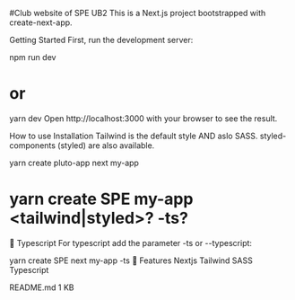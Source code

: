 #Club website of SPE UB2
This is a Next.js project bootstrapped with create-next-app.

Getting Started
First, run the development server:

npm run dev
# or
yarn dev
Open http://localhost:3000 with your browser to see the result.

How to use
Installation
Tailwind is the default style AND aslo SASS. styled-components (styled) are also available.

yarn create pluto-app next my-app
# yarn create SPE <next> my-app <tailwind|styled>? -ts?


🛂 Typescript
For typescript add the parameter -ts or --typescript:

yarn create SPE next my-app -ts
🗻 Features
 Nextjs
 Tailwind
 SASS
 Typescript

README.md
1 KB
